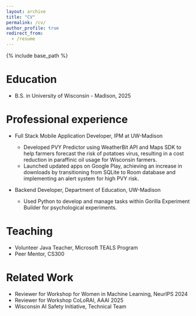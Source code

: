 ```yaml
---
layout: archive
title: "CV"
permalink: /cv/
author_profile: true
redirect_from:
  - /resume
---
```


{% include base_path %}

# Education

- B.S. in University of Wisconsin - Madison, 2025

# Professional experience

- Full Stack Mobile Application Developer, IPM at UW-Madison

  - Developed PVY Predictor using WeatherBit API and Maps SDK to help farmers forecast the risk of potatoes virus, resulting in a cost reduction in paraffinic oil usage for Wisconsin farmers.
  - Launched updated apps on Google Play, achieving an increase in downloads by transitioning from SQLite to Room database and implementing an alert system for high PVY risk.

- Backend Developer, Department of Education, UW-Madison
  - Used Python to develop and manage tasks within Gorilla Experiment Builder for psychological experiments.

# Teaching

- Volunteer Java Teacher, Microsoft TEALS Program
- Peer Mentor, CS300

# Related Work

- Reviewer for Workshop for Women in Machine Learning, NeurIPS 2024
- Reviewer for Workshop CoLoRAI, AAAI 2025
- Wisconsin AI Safety Initiative, Technical Team
